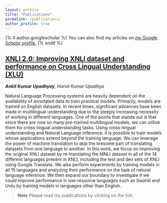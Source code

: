 ```yaml
---
layout: archive
title: "Publications"
permalink: /publications/
author_profile: true
---
```


{% if author.googlescholar %}
  You can also find my articles on <u><a href="{{author.googlescholar}}">my Google Scholar profile</a>.</u>
{% endif %}


[XNLI 2.0: Improving XNLI dataset and performance on Cross Lingual Understanding (XLU)](https://arxiv.org/abs/2301.06527)
------
***Ankit Kumar Upadhyay***, *Harsit Kumar Upadhya*

Natural Language Processing systems are heavily dependent on the availability of annotated data to train practical models. Primarily, models are trained on English datasets. In recent times, significant advances have been made in multilingual understanding due to the steeply increasing necessity of working in different languages. One of the points that stands out is that since there are now so many pre-trained multilingual models, we can utilize them for cross-lingual understanding tasks. Using cross-lingual understanding and Natural Language Inference, it is possible to train models whose applications extend beyond the training language. We can leverage the power of machine translation to skip the tiresome part of translating datasets from one language to another. In this work, we focus on improving the original XNLI dataset by re-translating the MNLI dataset in all of the 14 different languages present in XNLI, including the test and dev sets of XNLI using Google Translate. We also perform experiments by training models in all 15 languages and analyzing their performance on the task of natural language inference. We then expand our boundary to investigate if we could improve performance in low-resource languages such as Swahili and Urdu by training models in languages other than English.

> **Note**
> Please read my publications by clicking on the link.